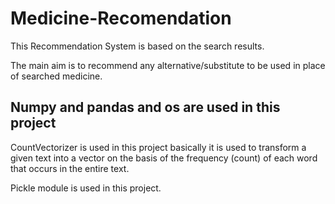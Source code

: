 # Medicine-Recomendation
This Recommendation System is based on the search results.


The main aim is to recommend any alternative/substitute to be used in place of searched medicine.

## Numpy and pandas and os are used in this project

CountVectorizer is used in this project basically it is used to transform a given text into a vector on the basis of the frequency (count) of each word that occurs in the entire text.


Pickle module is used in this project.
